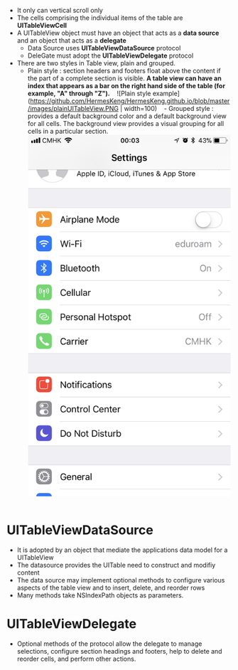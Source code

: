 - It only can vertical scroll only
- The cells comprising the individual items of the table are **UITableViewCell**
- A UITableView object must have an object that acts as a **data source** and an object that acts as a **delegate**
    - Data Source uses **UITableViewDataSource** protocol
    - DeleGate must adopt the **UITableViewDelegate** protocol
- There are two styles in Table view, plain and grouped.
    - Plain style : section headers and footers float above the content if the part of a complete section is visible. **A table view can have an index that appears as a bar on the right hand side of the table (for example, "A" through "Z").**
    ![Plain style example](https://github.com/HermesKeng/HermesKeng.github.io/blob/master/images/plainUITableView.PNG | width=100)
    - Grouped style : provides a default background color and a default background view for all cells. The background view provides a visual grouping for all cells in a particular section.
    ![Grouped style example](https://github.com/HermesKeng/HermesKeng.github.io/blob/master/images/groupedUITableView.PNG)
    

# UITableViewDataSource
- It is adopted by an object that mediate the applications data model for a UITableView 
- The datasource provides the UITable need to construct and modifiy content
- The data source may implement optional methods to configure various aspects of the table view and to insert, delete, and reorder rows
- Many methods take NSIndexPath objects as parameters.

# UITableViewDelegate
- Optional methods of the protocol allow the delegate to manage selections, configure section headings and footers, help to delete and reorder cells, and perform other actions.

